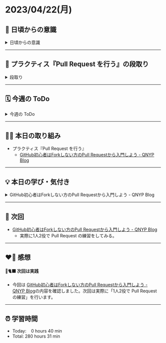 # 2023/04/22(月)
## 🕺 日頃からの意識
<details><summary>日頃からの意識</summary>

- 成長スピードを早めよう。
- 自分の考えや気持ちを簡潔に言語化したり、相手にわかりやすく伝える話し方ができるようになろう。
- 心と身体の状態を把握しながら行動しよう。
- 腕立て・スクワット・腹筋・ストレッチを継続しよう。
- 説明文をよく読もう。ここでの「読む」は内容を認識・把握すること。
- 体調の回復に努めて、行動の範囲を元に戻そう。
- Git & GitHub とお友達になろう。
- 5月の RubyKaigi までにプラクティスを Ruby まで進めよう。
- 「何を、どうするのか」という意識を常に持ちながらプラクティスに臨むこと。
</details>

---


## 📝 プラクティス『Pull Request を行う』の段取り
<details><summary>段取り</summary>

- [x] 各参考ページを確認
  - [x] [GitHub初心者はForkしない方のPull Requestから入門しよう - QNYP Blog](https://blog.qnyp.com/2013/05/28/pull-request-for-github-beginners/)
  - [ ] [Pull Requestの送り方](https://bootcamp.fjord.jp/pages/91)
  - [ ] [サル先生のGit入門 プルリクエスト](https://backlog.com/ja/git-tutorial/pull-request/01/)
  - [ ] [初心者がRailsプロジェクトへの初PRする前に見るチェックリスト - komagataのブログ](https://docs.komagata.org/5676)
  - [ ] [俺の考えるコミットメッセージの書き方 - komagataのブログ](https://docs.komagata.org/5744)
  - [ ] [2 要素認証を設定する - GitHub Docs](https://docs.github.com/ja/authentication/securing-your-account-with-two-factor-authentication-2fa/configuring-two-factor-authentication)
  - [ ] [2 要素認証を利用した GitHub へのアクセス - GitHub Docs](https://docs.github.com/ja/authentication/securing-your-account-with-two-factor-authentication-2fa/accessing-github-using-two-factor-authentication)
  - [ ] [個人用アクセス トークンの作成 - GitHub Docs](https://docs.github.com/ja/authentication/keeping-your-account-and-data-secure/managing-your-personal-access-tokens)
- [ ] 個人アクセストークンを作成する
</details>

---


## 🗓️ 今週の ToDo
<details><summary>今週の ToDo</summary>

- [x] 各参考ページを確認
  - [x] [GitHub初心者はForkしない方のPull Requestから入門しよう - QNYP Blog](https://blog.qnyp.com/2013/05/28/pull-request-for-github-beginners/)
  - [ ] [Pull Requestの送り方](https://bootcamp.fjord.jp/pages/91)
  - [ ] [サル先生のGit入門 プルリクエスト](https://backlog.com/ja/git-tutorial/pull-request/01/)
  - [ ] [初心者がRailsプロジェクトへの初PRする前に見るチェックリスト - komagataのブログ](https://docs.komagata.org/5676)
  - [ ] [俺の考えるコミットメッセージの書き方 - komagataのブログ](https://docs.komagata.org/5744)
  - [ ] [2 要素認証を設定する - GitHub Docs](https://docs.github.com/ja/authentication/securing-your-account-with-two-factor-authentication-2fa/configuring-two-factor-authentication)
  - [ ] [2 要素認証を利用した GitHub へのアクセス - GitHub Docs](https://docs.github.com/ja/authentication/securing-your-account-with-two-factor-authentication-2fa/accessing-github-using-two-factor-authentication)
  - [ ] [個人用アクセス トークンの作成 - GitHub Docs](https://docs.github.com/ja/authentication/keeping-your-account-and-data-secure/managing-your-personal-access-tokens)
- [ ] 個人アクセストークンを作成する
</details>

---


## ✍🏻 本日の取り組み
- プラクティス『Pull Request を行う』
   - [GitHub初心者はForkしない方のPull Requestから入門しよう - QNYP Blog](https://blog.qnyp.com/2013/05/28/pull-request-for-github-beginners/)

---


## 💡 本日の学び・気付き
<details><summary>GitHub初心者はForkしない方のPull Requestから入門しよう - QNYP Blog</summary>

- Pull Request（プルリクエスト）は「pull req」「PR」とも略される。
- GitHub Flow：プロジェクトでの作業を効率的に管理するためのワークフロー（仕事の流れ）、という意味。以下はその流れ。
   - masterブランチのものは何であれデプロイ可能である。
   - 新しい何かに取り組む際は、説明的な名前のブランチをmasterから作成する（例: new-oauth2-scopes）。
   - 作成したブランチにローカルでコミットし、サーバー上の同じ名前のブランチにも定期的に作業内容をpushする。
   - フィードバックや助言が欲しい時、ブランチをマージしてもよいと思ったときは、 プルリクエスト を作成する。
   - 他の誰かがレビューをして機能にOKを出してくれたら、あなたはコードをmasterへマージすることができる。
   - マージをしてmasterへpushしたら、直ちにデプロイをする。

### 1人2役で Pull Request の練習をしてみる
#### 手順
1. GitHub 上で、練習用のリポジトリを作成する。
2. ローカルで、Pull Request 用のブランチを作成して push する。
3. GitHub 上で、Pull Request を作成する。
4. GitHub 上で、Pull Request をマージする。
</details>

---


## 📍 次回
- [GitHub初心者はForkしない方のPull Requestから入門しよう - QNYP Blog](https://blog.qnyp.com/2013/05/28/pull-request-for-github-beginners/)
   - 実際に1人2役で Pull Request の練習をしてみる。
---


## ❤️‍🔥 感想
#### 🐙🐈‍⬛ 次回は実践
- 今回は [GitHub初心者はForkしない方のPull Requestから入門しよう - QNYP Blog](https://blog.qnyp.com/2013/05/28/pull-request-for-github-beginners/)の内容を確認しました。次回は実際に「1人2役で Pull Request の練習」を行います。

---

## ⏰ 学習時間
- Today:&nbsp;&nbsp;&nbsp; 0 hours 40 min
- Total: 280 hours 31 min
